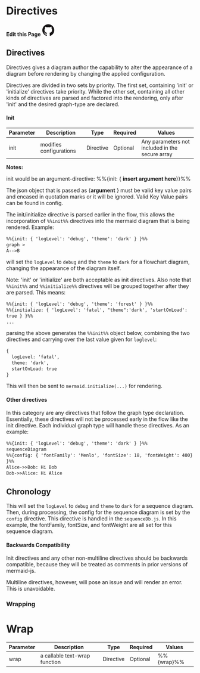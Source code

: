 # Directives

**Edit this Page** [![N|Solid](img/GitHub-Mark-32px.png)](https://github.com/mermaid-js/mermaid/blob/develop/docs/directives.md)

## Directives
Directives gives a diagram author the capability to alter the appearance of a diagram before rendering by changing the applied configuration. 

Directives are divided in two sets by priority. The first set, containing 'init' or 'initialize' directives take priority. While the other set, containing all other kinds of directives are parsed and factored into the rendering, only after 'init' and the desired graph-type  are declared.

#### Init


| Parameter | Description |Type | Required | Values|
| --- | --- | --- | --- | --- |
| init | modifies configurations| Directive| Optional | Any parameters not included in the secure array|

**Notes:**

init would be an argument-directive: %%{init: { **insert argument here**}}%%

The json object that is passed as {**argument** } must be valid key value pairs and encased in quotation marks or it will be ignored.
Valid Key Value pairs can be found in config. 

The init/initialize directive is parsed earlier in the flow, this allows the incorporation of `%%init%%` directives into the mermaid diagram that is being rendered. Example:
```
%%{init: { 'logLevel': 'debug', 'theme': 'dark' } }%%
graph >
A-->B
```

will set the `logLevel` to `debug` and the `theme` to `dark` for a flowchart diagram, changing the appearance of the diagram itself. 

Note: 'init' or 'initialize' are both acceptable as init directives. Also note that `%%init%%` and `%%initialize%%` directives will be grouped together after they are parsed. This means:

```
%%{init: { 'logLevel': 'debug', 'theme': 'forest' } }%%
%%{initialize: { 'logLevel': 'fatal', "theme":'dark', 'startOnLoad': true } }%%
...
```

parsing the above generates the `%%init%%` object below, combining the two directives and carrying over the last value given for `loglevel`:

```
{
  logLevel: 'fatal',
  theme: 'dark',
  startOnLoad: true
}
```

This will then be sent to `mermaid.initialize(...)` for rendering.


#### Other directives

In this category are any directives that follow the graph type declaration. Essentially, these directives will not be processed early in the flow like the init directive. Each individual graph type will handle these directives. As an example:

```
%%{init: { 'logLevel': 'debug', 'theme': 'dark' } }%%
sequenceDiagram
%%{config: { 'fontFamily': 'Menlo', 'fontSize': 18, 'fontWeight': 400} }%%
Alice->>Bob: Hi Bob
Bob->>Alice: Hi Alice
```
## Chronology
This will set the `logLevel` to `debug` and `theme` to `dark` for a sequence diagram. Then, during processing, the config for the sequence diagram is set by the `config` directive. This directive is handled in the `sequenceDb.js`. In this example, the fontFamily, fontSize, and fontWeight are all set for this sequence diagram.

#### Backwards Compatibility

Init directives and any other non-multiline directives should be backwards compatible, because they will be treated as comments in prior versions of mermaid-js.

Multiline directives, however, will pose an issue and will render an error. This is unavoidable.

### Wrapping

# Wrap

| Parameter | Description |Type | Required | Values|
| --- | --- | --- | --- | --- |
| wrap | a callable text-wrap function| Directive| Optional | %%{wrap}%%|
